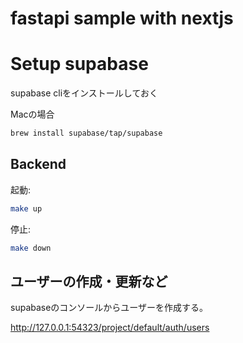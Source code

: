 # fastapi sample with nextjs

# Setup supabase
supabase cliをインストールしておく

Macの場合
```bash
brew install supabase/tap/supabase
```

## Backend
起動:
```bash
make up
```

停止:
```bash
make down
```

## ユーザーの作成・更新など
supabaseのコンソールからユーザーを作成する。

http://127.0.0.1:54323/project/default/auth/users
